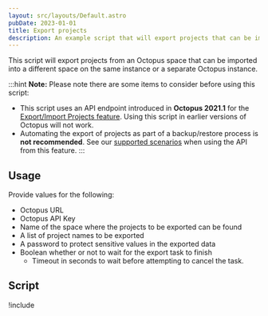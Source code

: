 ```yaml
---
layout: src/layouts/Default.astro
pubDate: 2023-01-01
title: Export projects
description: An example script that will export projects that can be imported into a different space on the same, or different Octopus instance.
---
```


This script will export projects from an Octopus space that can be imported into a different space on the same instance or a separate Octopus instance. 

:::hint
**Note:**
Please note there are some items to consider before using this script:

- This script uses an API endpoint introduced in **Octopus 2021.1** for the [Export/Import Projects feature](/docs/projects/export-import/). Using this script in earlier versions of Octopus will not work.
- Automating the export of projects as part of a backup/restore process is **not recommended**. See our [supported scenarios](/docs/projects/export-import/index.md#scenarios) when using the API from this feature.
:::

## Usage

Provide values for the following:
- Octopus URL
- Octopus API Key
- Name of the space where the projects to be exported can be found
- A list of project names to be exported
- A password to protect sensitive values in the exported data
- Boolean whether or not to wait for the export task to finish
    - Timeout in seconds to wait before attempting to cancel the task.

## Script

!include <export-projects-scripts>